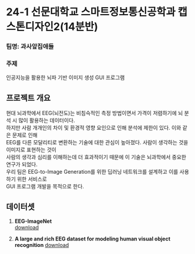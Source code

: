 # **24-1 선문대학교 스마트정보통신공학과 캡스톤디자인2(14분반)**</br>
### 팀명: 과사앞집애들</br>

### 주제<br>
인공지능을 활용한 뇌파 기반 이미지 생성 GUI 프로그램<br>

## 프로젝트 개요</br>
현대 뇌과학에서 EEG(뇌전도)는 비침슥적인 측정 방법이면서 가격이 저렴하기에 뇌 분석 시 많이 활용하는 데이터이다.</br>
하지만 사람 개개인의 차이 및 환경적 영향 요인으로 인해 분석에 제한이 있다. 이와 같은 문제로 인해</br>
EEG를 다른 모달리티로 변환하는 기술에 대한 관심이 높아졌다. 사람이 생각하는 것을 이미지로 표현하는 것이</br>
사람의 생각과 심리를 이해하는데 더 효과적이기 때문에 이 기술은 뇌과학에서 중요한 연구가 되었다.</br>
우리 팀은 EEG-to-Image Generation를 위한 딥러닝 네트워크를 설계하고 이를 사용하기 위한 서비스로</br>
GUI 프로그램 개발을 목적으로 한다.


## 데이터셋<br>
1) **EEG-ImageNet**</br>
[download](https://drive.google.com/drive/u/0/folders/1Nmoj1Qg3TkLtHvfp3ypKfPAiQZgBQcLJ)

2) **A large and rich EEG dataset for modeling human visual object recognition**
[download](https://osf.io/3jk45/)
